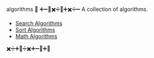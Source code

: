 algorithms 🧮
➕➖🟰✖️➗🟰➕✖️➗➖
A collection of algorithms.

- [Search Algorithms](search/)
- [Sort Algorithms](sort/)
- [Math Algorithms](maths/)

✖️➗➕🟰➗✖️➕➖🟰➕🟰
